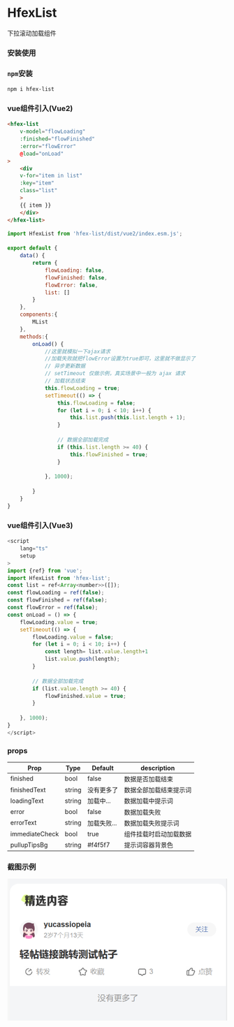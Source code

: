 # HfexList
下拉滚动加载组件

### 安装使用

### `npm`安装


```bash
npm i hfex-list
```

### vue组件引入(Vue2)
```html
<hfex-list 
    v-model="flowLoading" 
    :finished="flowFinished" 
    :error="flowError" 
    @load="onLoad"
>
    <div 
    v-for="item in list" 
    :key="item"
    class="list"
    >
    {{ item }}
    </div>
</hfex-list>
```

```js
import HfexList from 'hfex-list/dist/vue2/index.esm.js';

export default {
    data() {
        return {
            flowLoading: false,
            flowFinished: false,
            flowError: false,
            list: []
        }
    },
    components:{
        MList
    },
    methods:{
        onLoad() {
            //这里就模拟一下ajax请求
            //加载失败就把flowError设置为true即可，这里就不做显示了
            // 异步更新数据
            // setTimeout 仅做示例，真实场景中一般为 ajax 请求
            // 加载状态结束
            this.flowLoading = true;
            setTimeout(() => {
                this.flowLoading = false;
                for (let i = 0; i < 10; i++) {
                    this.list.push(this.list.length + 1);
                }

                // 数据全部加载完成
                if (this.list.length >= 40) {
                    this.flowFinished = true;
                }
                
            }, 1000);

        }
    }
}
```

### vue组件引入(Vue3)
```js
<script
    lang="ts"
    setup
>
import {ref} from 'vue';
import HfexList from 'hfex-list'; 
const list = ref<Array<number>>([]);
const flowLoading = ref(false);
const flowFinished = ref(false);
const flowError = ref(false);
const onLoad = () => {
    flowLoading.value = true;
    setTimeout(() => {
        flowLoading.value = false;
        for (let i = 0; i < 10; i++) {
            const length= list.value.length+1
            list.value.push(length);
        }

        // 数据全部加载完成
        if (list.value.length >= 40) {
            flowFinished.value = true;
        }
                
    }, 1000);
}
</script>
```

### props

|   Prop    |   Type    |   Default  |   description    |
|  ----  | ----  |  ----  | ----  |
|   finished |   bool  |   false   |   数据是否加载结束   |
|   finishedText   |   string  |   没有更多了  |  数据全部加载结束提示词   |
|   loadingText   |   string  |   加载中...  |  数据加载中提示词   |
|   error   |   bool  |   false  |  数据加载失败   |
|   errorText   |   string  |   加载失败...  |  数据加载失败提示词   |
|   immediateCheck   |   bool  |   true  |  组件挂载时启动加载数据   |
|   pullupTipsBg   |   string  |   #f4f5f7  |  提示词容器背景色   |


### 截图示例
![截图示例](https://raw.githubusercontent.com/UzumakiHan/static-files/master/images/m-list.png)
